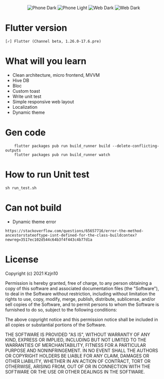 
<p align="center">
  <img src="https://github.com/kzjn10/Flutter_Web_Todo_App/blob/main/screenshots/phone_dark.png" alt="Phone Dark"/>

<img src="https://github.com/kzjn10/Flutter_Web_Todo_App/blob/main/screenshots/phone_light.png" alt="Phone Light"/>

<img src="https://github.com/kzjn10/Flutter_Web_Todo_App/blob/main/screenshots/web_dark.png" alt="Web Dark"/>

<img src="https://github.com/kzjn10/Flutter_Web_Todo_App/blob/main/screenshots/web_light.png" alt="Web Dark"/>
</p>

# Flutter version
```
[✓] Flutter (Channel beta, 1.26.0-17.6.pre)

```

# What will you learn
- Clean architecture, micro frontend, MVVM
- Hive DB
- Bloc
- Custom toast
- Write unit test
- Simple responsive web layout
- Localization
- Dynamic theme

# Gen code

```
    flutter packages pub run build_runner build --delete-conflicting-outputs
    flutter packages pub run build_runner watch
```

# How to run Unit test

```
sh run_test.sh
```

# Can not build

- Dynamic theme error
```
https://stackoverflow.com/questions/65657716/error-the-method-ancestorstateoftype-isnt-defined-for-the-class-buildcontex?newreg=3517ec102d544c64b3f4f443c4b77d1a
```

# License

Copyright (c) 2021 Kzjn10

Permission is hereby granted, free of charge, to any person obtaining a copy
of this software and associated documentation files (the "Software"), to deal
in the Software without restriction, including without limitation the rights
to use, copy, modify, merge, publish, distribute, sublicense, and/or sell
copies of the Software, and to permit persons to whom the Software is
furnished to do so, subject to the following conditions:

The above copyright notice and this permission notice shall be included in all
copies or substantial portions of the Software.

THE SOFTWARE IS PROVIDED "AS IS", WITHOUT WARRANTY OF ANY KIND, EXPRESS OR
IMPLIED, INCLUDING BUT NOT LIMITED TO THE WARRANTIES OF MERCHANTABILITY,
FITNESS FOR A PARTICULAR PURPOSE AND NONINFRINGEMENT. IN NO EVENT SHALL THE
AUTHORS OR COPYRIGHT HOLDERS BE LIABLE FOR ANY CLAIM, DAMAGES OR OTHER
LIABILITY, WHETHER IN AN ACTION OF CONTRACT, TORT OR OTHERWISE, ARISING FROM,
OUT OF OR IN CONNECTION WITH THE SOFTWARE OR THE USE OR OTHER DEALINGS IN THE
SOFTWARE.
